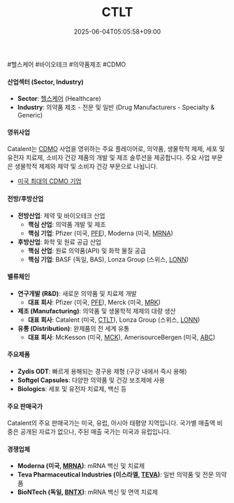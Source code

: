 ﻿---
title: "CTLT"
date: 2025-06-04T05:05:58+09:00
lastmod: 2025-06-04T05:05:58+09:00
type: docs
sidebar:
  open: true
weight: 245
---
<div style="display:none">
  <meta property="article:published_time" content="2025-06-03T20:05:58Z" />
  <meta property="article:modified_time" content="2025-06-03T20:05:58Z" />
</div>
#헬스케어 #바이오테크 #의약품제조 #CDMO

#### 산업섹터 (Sector, Industry)

- **Sector**: [헬스케어](/industry-study/2산업헬스케어/) (Healthcare)
- **Industry**: 의약품 제조 - 전문 및 일반 (Drug Manufacturers - Specialty & Generic)

#### 영위사업

Catalent는 [CDMO](/industry-study/cdmo/) 사업을 영위하는 주요 플레이어로, 의약품, 생물학적 제제, 세포 및 유전자 치료제, 소비자 건강 제품의 개발 및 제조 솔루션을 제공합니다. 주요 사업 부문은 생물학적 제제와 제약 및 소비자  건강 부문으로 나뉩니다.

- [미국 최대의 CDMO 기업](8.28_바이오시밀러와%20cdmo.pdf#page=32&selection=22,0,28,2&color=yellow)

#### 전방/후방산업

- **전방산업**: 제약 및 바이오테크 산업
    - **핵심 산업**: 의약품 개발 및 제조
    - **핵심 기업**: Pfizer (미국, [PFE](/company-analysis/pfe/)), Moderna (미국, [MRNA](/company-analysis/mrna/))
- **후방산업**: 화학 및 원료 공급 산업
    - **핵심 산업**: 원료 의약품(API) 및 화학 물질 공급
    - **핵심 기업**: BASF (독일, BAS), Lonza Group (스위스, [LONN](/company-analysis/lonn/))

#### 밸류체인

- **연구개발 (R&D)**: 새로운 의약품 및 치료제 개발
    - **대표 회사**: Pfizer (미국, [PFE](/company-analysis/pfe/)), Merck (미국, [MRK](/company-analysis/mrk/))
- **제조 (Manufacturing)**: 의약품 및 생물학적 제제의 대량 생산
    - **대표 회사**: Catalent (미국, [CTLT](/company-analysis/ctlt/)), Lonza Group (스위스, [LONN](/company-analysis/lonn/))
- **유통 (Distribution)**: 완제품의 전 세계 유통
    - **대표 회사**: McKesson (미국, [MCK](/company-analysis/mck/)), AmerisourceBergen (미국, [ABC](/company-analysis/abc/))

#### 주요제품

- **Zydis ODT**: 빠르게 용해되는 경구용 제형 (구강 내에서 즉시 용해)
- **Softgel Capsules**: 다양한 의약품 및 건강 보조제에 사용
- **Biologics**: 세포 및 유전자 치료제, 백신 등

#### 주요 판매국가

Catalent의 주요 판매국가는 미국, 유럽, 아시아 태평양 지역입니다. 국가별 매출액 비중은 공개된 자료가 없으나, 주된 매출 국가는 미국과 유럽입니다.

#### 경쟁업체

- **Moderna (미국, [MRNA](/company-analysis/mrna/))**: mRNA 백신 및 치료제
- **Teva Pharmaceutical Industries (이스라엘, [TEVA](/company-analysis/teva/))**: 일반 의약품 및 전문 의약품
- **BioNTech (독일, [BNTX](/company-analysis/bntx/))**: mRNA 백신 및 면역 치료제
